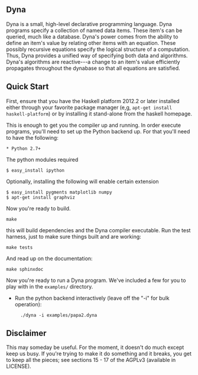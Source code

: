 Dyna
----

Dyna is a small, high-level declarative programming language. Dyna programs
specify a collection of named data items. These item's can be queried, much like
a database. Dyna's power comes from the ability to define an item's value by
relating other items with an equation. These possibly recursive equations
specify the logical structure of a computation. Thus, Dyna provides a unified
way of specifying both data and algorithms. Dyna's algorithms are reactive---a
change to an item's value efficiently propagates throughout the dynabase so that
all equations are satisfied.


Quick Start
-----------

First, ensure that you have the Haskell platform 2012.2 or later installed
either through your favorite package manager (e,g, `apt-get install
haskell-platform`) or by installing it stand-alone from the haskell homepage.

This is enough to get you the compiler up and running. In order execute
programs, you'll need to set up the Python backend up. For that you'll need to
have the following:

    * Python 2.7+

The python modules required

    $ easy_install ipython

Optionally, installing the following will enable certain extension

    $ easy_install pygments matplotlib numpy
    $ apt-get install graphviz

Now you're ready to build.

    make

this will build dependencies and the Dyna compiler executable.  Run the test
harness, just to make sure things built and are working:

    make tests

And read up on the documentation:

    make sphinxdoc

Now you're ready to run a Dyna program. We've included a few for you to play
with in the `examples/` directory.

* Run the python backend interactively (leave off the "-i" for bulk operation):

        ./dyna -i examples/papa2.dyna


Disclaimer
----------

This may someday be useful.  For the moment, it doesn't do much except keep
us busy.  If you're trying to make it do something and it breaks, you get to
keep all the pieces; see sections 15 - 17 of the AGPLv3 (available in
LICENSE).

